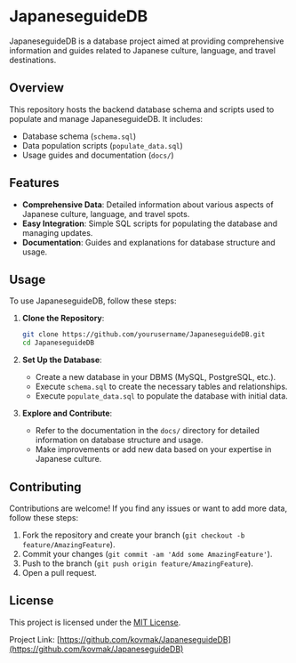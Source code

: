 # JapaneseguideDB

JapaneseguideDB is a database project aimed at providing comprehensive information and guides related to Japanese culture, language, and travel destinations.

## Overview

This repository hosts the backend database schema and scripts used to populate and manage JapaneseguideDB. It includes:

- Database schema (`schema.sql`)
- Data population scripts (`populate_data.sql`)
- Usage guides and documentation (`docs/`)

## Features

- **Comprehensive Data**: Detailed information about various aspects of Japanese culture, language, and travel spots.
- **Easy Integration**: Simple SQL scripts for populating the database and managing updates.
- **Documentation**: Guides and explanations for database structure and usage.

## Usage

To use JapaneseguideDB, follow these steps:

1. **Clone the Repository**:
   ```bash
   git clone https://github.com/yourusername/JapaneseguideDB.git
   cd JapaneseguideDB
   ```
   
2. **Set Up the Database**:
   - Create a new database in your DBMS (MySQL, PostgreSQL, etc.).
   - Execute `schema.sql` to create the necessary tables and relationships.
   - Execute `populate_data.sql` to populate the database with initial data.

3. **Explore and Contribute**:
   - Refer to the documentation in the `docs/` directory for detailed information on database structure and usage.
   - Make improvements or add new data based on your expertise in Japanese culture.

## Contributing

Contributions are welcome! If you find any issues or want to add more data, follow these steps:

1. Fork the repository and create your branch (`git checkout -b feature/AmazingFeature`).
2. Commit your changes (`git commit -am 'Add some AmazingFeature'`).
3. Push to the branch (`git push origin feature/AmazingFeature`).
4. Open a pull request.

## License

This project is licensed under the [MIT License](LICENSE).

Project Link: [https://github.com/kovmak/JapaneseguideDB](https://github.com/kovmak/JapaneseguideDB)
```
